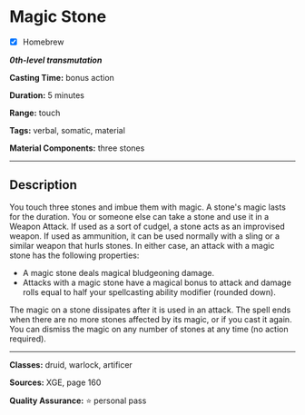 # Magic Stone

- [x] Homebrew

***0th-level transmutation***

**Casting Time:** bonus action

**Duration:** 5 minutes

**Range:** touch

**Tags:** verbal, somatic, material

**Material Components:** three stones

---

## Description
You touch three stones and imbue them with magic.
A stone's magic lasts for the duration.
You or someone else can take a stone and use it in a Weapon Attack.
If used as a sort of cudgel, a stone acts as an improvised weapon.
If used as ammunition, it can be used normally with a sling or a similar weapon that hurls stones.
In either case, an attack with a magic stone has the following properties:
- A magic stone deals magical bludgeoning damage.
- Attacks with a magic stone have a magical bonus to attack and damage rolls equal to half your spellcasting ability modifier (rounded down).

The magic on a stone dissipates after it is used in an attack.
The spell ends when there are no more stones affected by its magic, or if you cast it again.
You can dismiss the magic on any number of stones at any time (no action required).

---

**Classes:** druid, warlock, artificer

**Sources:** XGE, page 160

**Quality Assurance:** :star: personal pass
